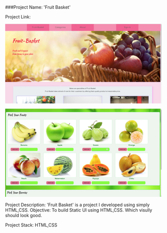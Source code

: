 ###Project Name: 'Fruit Basket'

Project Link: 

![Landing Page](./resources/fruitbasket.png)

![Pick Fruits](./resources/pick-fruits.png)

Project Description:
'Fruit Basket' is a project I developed using simply HTML,CSS.
Objective: To build Static UI using HTML,CSS. Which visully should look good.

Project Stack: HTML,CSS
